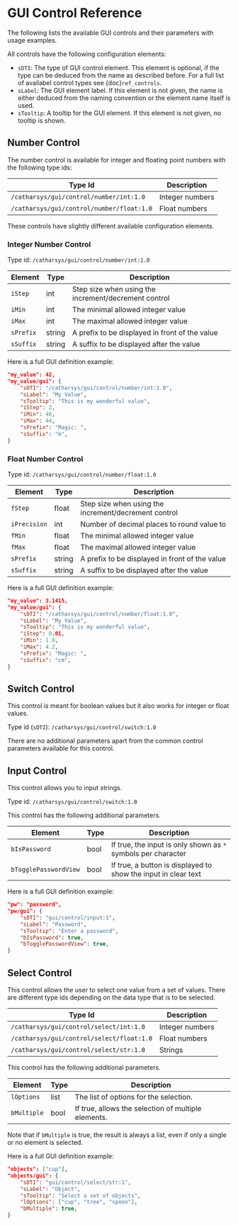 # GUI Control Reference

The following lists the available GUI controls and their parameters with usage examples.

All controls have the following configuration elements:

- `sDTI`: The type of GUI control element. This element is optional, if the type can be deduced from the name as described before. For a full list of availabel control types see {doc}`ref_controls`.
- `sLabel`: The GUI element label. If this element is not given, the name is either deduced from the naming convention or the element name itself is used.
- `sTooltip`: A tooltip for the GUI element. If this element is not given, no tooltip is shown.



## Number Control

The number control is available for integer and floating point numbers with the following type ids:

| Type Id                                   | Description     |
| ----------------------------------------- | --------------- |
| `/catharsys/gui/control/number/int:1.0`   | Integer numbers |
| `/catharsys/gui/control/number/float:1.0` | Float numbers   |


These controls have slightly different available configuration elements.

### Integer Number Control

Type id: `/catharsys/gui/control/number/int:1.0`

| Element   | Type   | Description                                          |
| --------- | ------ | ---------------------------------------------------- |
| `iStep`   | int    | Step size when using the increment/decrement control |
| `iMin`    | int    | The minimal allowed integer value                    |
| `iMax`    | int    | The maximal allowed integer value                    |
| `sPrefix` | string | A prefix to be displayed in front of the value       |
| `sSuffix` | string | A suffix to be displayed after the value             |

Here is a full GUI definition example:

```json
"my_value": 42,
"my_value/gui": {
    "sDTI": "/catharsys/gui/control/number/int:1.0",
    "sLabel": "My Value",
    "sTooltip": "This is my wonderful value",
    "iStep": 2,
    "iMin": 40,
    "iMax": 44,
    "sPrefix": "Magic: ",
    "sSuffix": "m",
}
```

### Float Number Control

Type id: `/catharsys/gui/control/number/float:1.0`

| Element      | Type   | Description                                          |
| ------------ | ------ | ---------------------------------------------------- |
| `fStep`      | float  | Step size when using the increment/decrement control |
| `iPrecision` | int    | Number of decimal places to round value to           |
| `fMin`       | float  | The minimal allowed integer value                    |
| `fMax`       | float  | The maximal allowed integer value                    |
| `sPrefix`    | string | A prefix to be displayed in front of the value       |
| `sSuffix`    | string | A suffix to be displayed after the value             |

Here is a full GUI definition example:

```json
"my_value": 3.1415,
"my_value/gui": {
    "sDTI": "/catharsys/gui/control/number/float:1.0",
    "sLabel": "My Value",
    "sTooltip": "This is my wonderful value",
    "iStep": 0.01,
    "iMin": 1.0,
    "iMax": 4.2,
    "sPrefix": "Magic: ",
    "sSuffix": "cm",
}
```

## Switch Control

This control is meant for boolean values but it also works for integer or float values. 

Type id (`sDTI`): `/catharsys/gui/control/switch:1.0` 

There are no additional parameters apart from the common control parameters available for this control.

## Input Control

This control allows you to input strings.

Type id: `/catharsys/gui/control/switch:1.0`

This control has the following additional parameters.

| Element               | Type | Description                                                    |
| --------------------- | ---- | -------------------------------------------------------------- |
| `bIsPassword`         | bool | If true, the input is only shown as `*` symbols per character  |
| `bTogglePasswordView` | bool | If true, a button is displayed to show the input in clear text |

Here is a full GUI definition example:

```json
"pw": "password",
"pw/gui": {
    "sDTI": "gui/control/input:1",
    "sLabel": "Password",
    "sTooltip": "Enter a password",
    "bIsPassword": true,
    "bTogglePasswordView": true,
}
```

## Select Control

This control allows the user to select one value from a set of values. There are different type ids depending on the data type that is to be selected.

| Type Id                                   | Description     |
| ----------------------------------------- | --------------- |
| `/catharsys/gui/control/select/int:1.0`   | Integer numbers |
| `/catharsys/gui/control/select/float:1.0` | Float numbers   |
| `/catharsys/gui/control/select/str:1.0`   | Strings         |


This control has the following additional parameters.

| Element     | Type | Description                                        |
| ----------- | ---- | -------------------------------------------------- |
| `lOptions`  | list | The list of options for the selection.              |
| `bMultiple` | bool | If true, allows the selection of multiple elements. |

Note that if `bMultiple` is true, the result is always a list, even if only a single or no element is selected.

Here is a full GUI definition example:

```json
"objects": ["cup"],
"objects/gui": {
    "sDTI": "gui/control/select/str:1",
    "sLabel": "Object",
    "sTooltip": "Select a set of objects",
    "lOptions": ["cup", "tree", "spoon"],
    "bMultiple": true,
}
```

 